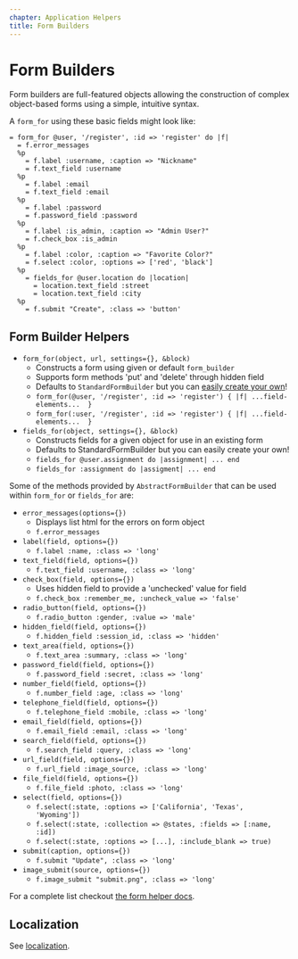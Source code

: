 ```yaml
---
chapter: Application Helpers
title: Form Builders
---
```


# Form Builders

Form builders are full-featured objects allowing the construction of complex
object-based forms using a simple, intuitive syntax.

A `form_for` using these basic fields might look like:

```haml
= form_for @user, '/register', :id => 'register' do |f|
  = f.error_messages
  %p
    = f.label :username, :caption => "Nickname"
    = f.text_field :username
  %p
    = f.label :email
    = f.text_field :email
  %p
    = f.label :password
    = f.password_field :password
  %p
    = f.label :is_admin, :caption => "Admin User?"
    = f.check_box :is_admin
  %p
    = f.label :color, :caption => "Favorite Color?"
    = f.select :color, :options => ['red', 'black']
  %p
    = fields_for @user.location do |location|
      = location.text_field :street
      = location.text_field :city
  %p
    = f.submit "Create", :class => 'button'
```

## Form Builder Helpers

- `form_for(object, url, settings={}, &block)`
  - Constructs a form using given or default `form_builder`
  - Supports form methods 'put' and 'delete' through hidden field
  - Defaults to `StandardFormBuilder` but you can
  [easily create your own](/guides/application-helpers/custom-form-builders "Custom Form Builders")!
  - `form_for(@user, '/register', :id => 'register') { |f| ...field-elements...  }`
  - `form_for(:user, '/register', :id => 'register') { |f| ...field-elements...  }`
- `fields_for(object, settings={}, &block)`
  - Constructs fields for a given object for use in an existing form
  - Defaults to StandardFormBuilder but you can easily create your own!
  - `fields_for @user.assignment do |assignment| ... end`
  - `fields_for :assignment do |assigment| ... end`

Some of the methods provided by `AbstractFormBuilder` that can be used
within `form_for` or `fields_for` are:

- `error_messages(options={})`
  - Displays list html for the errors on form object
  - `f.error_messages`
- `label(field, options={})`
  - `f.label :name, :class => 'long'`
- `text_field(field, options={})`
  - `f.text_field :username, :class => 'long'`
- `check_box(field, options={})`
  - Uses hidden field to provide a 'unchecked' value for field
  - `f.check_box :remember_me, :uncheck_value => 'false'`
- `radio_button(field, options={})`
  - `f.radio_button :gender, :value => 'male'`
- `hidden_field(field, options={})`
  - `f.hidden_field :session_id, :class => 'hidden'`
- `text_area(field, options={})`
  - `f.text_area :summary, :class => 'long'`
- `password_field(field, options={})`
  - `f.password_field :secret, :class => 'long'`
- `number_field(field, options={})`
  - `f.number_field :age, :class => 'long'`
- `telephone_field(field, options={})`
  - `f.telephone_field :mobile, :class => 'long'`
- `email_field(field, options={})`
  - `f.email_field :email, :class => 'long'`
- `search_field(field, options={})`
  - `f.search_field :query, :class => 'long'`
- `url_field(field, options={})`
  - `f.url_field :image_source, :class => 'long'`
- `file_field(field, options={})`
  - `f.file_field :photo, :class => 'long'`
- `select(field, options={})`
  - `f.select(:state, :options => ['California', 'Texas', 'Wyoming'])`
  - `f.select(:state, :collection => @states, :fields => [:name, :id])`
  - `f.select(:state, :options => [...], :include_blank => true)`
- `submit(caption, options={})`
  - `f.submit "Update", :class => 'long'`
- `image_submit(source, options={})`
  - `f.image_submit "submit.png", :class => 'long'`

For a complete list checkout [the form helper docs](http://www.rubydoc.info/gems/padrino-helpers/Padrino/Helpers/FormHelpers "Form Helper Docs").

## Localization

See [localization](/guides/features/localization/).
